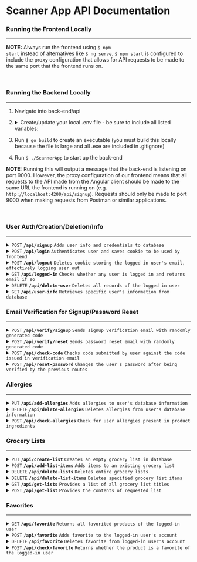 # Scanner App API Documentation

### Running the Frontend Locally

---

**NOTE:** Always run the frontend using <code>$ npm start</code> instead of alternatives like <code>$ ng serve</code>. <code>$ npm start</code> is configured to include the proxy configuration that allows for API requests to be made to the same port that the frontend runs on.

<br/>

### Running the Backend Locally

---

1.  Navigate into back-end/api
2.  <details>
    <summary>Create/update your local .env file - be sure to include all listed variables:</summary>

    > | name         | value (do not wrap these in quotes)  |
    > | ------------ | ------------------------------------ |
    > | `SECRET_KEY` | use key generator to create your own |
    > | `PORT`       | 9000                                 |
    > | `MAIL`       | cen3031groceryapp@gmail.com          |
    > | `PW`         | hyvowpezafvisvws                     |

    </details>

3.  Run <code>$ go build</code> to create an executable (you must build this locally because the file is large and all .exe are included in .gitignore)
4.  Run <code>$ ./ScannerApp</code> to start up the back-end

**NOTE:** Running this will output a message that the back-end is listening on port 9000. However, the proxy configuration of our frontend means that all requests to the API made from the Angular client should be made to the same URL the frontend is running on (e.g. <code>http://localhost:4200/api/signup</code>). Requests should only be made to port 9000 when making requests from Postman or similar applications.

<br/>

### User Auth/Creation/Deletion/Info

---

<details>
    <summary><code>POST</code> <code><b>/api/signup</b></code> <code>Adds user info and credentials to database</code></summary>

##### Parameters

> | name        | type     | data type | description |
> | ----------- | -------- | --------- | ----------- |
> | `firstname` | required | string    | N/A         |
> | `lastname`  | required | string    | N/A         |
> | `email`     | required | string    | N/A         |
> | `password`  | required | string    | N/A         |

##### Responses

> | http code | content-type       | response                                                  |
> | --------- | ------------------ | --------------------------------------------------------- |
> | `201`     | `application/json` | `{"message":"User successfully created"}`                 |
> | `400`     | `application/json` | `{"message":"All fields are required"}`                   |
> | `409`     | `application/json` | `{"message":"Email is already registered to an account"}` |
> | `500`     | `application/json` | `{"message":"Could not generate password hash"}`          |
> | `500`     | `application/json` | `{"message":"Error decoding JSON body"}`                  |

</details>

<details>
    <summary><code>POST</code> <code><b>/api/login</b></code> <code>Authenticates user and saves cookie to be used by frontend</code></summary>

##### Parameters

> | name       | type     | data type | description |
> | ---------- | -------- | --------- | ----------- |
> | `email`    | required | string    | N/A         |
> | `password` | required | string    | N/A         |

##### Responses

> | http code | content-type       | response                                            |
> | --------- | ------------------ | --------------------------------------------------- |
> | `202`     | `application/json` | `{"message":"User successfully logged in"}`         |
> | `400`     | `application/json` | `{"message":"Email not registered to any account"}` |
> | `401`     | `application/json` | `{"message":"Incorrect password"}`                  |
> | `500`     | `application/json` | `{"message":"Error creating JWT"}`                  |
> | `500`     | `application/json` | `{"message":"Error decoding JSON body"}`            |

</details>

<details>
    <summary><code>POST</code> <code><b>/api/logout</b></code> <code>Deletes cookie storing the logged in user's email, effectively logging user out</code></summary>

##### Parameters

> `none (the user currently logged in will be logged out)`

##### Responses

> | http code | content-type       | response                                                                             |
> | --------- | ------------------ | ------------------------------------------------------------------------------------ |
> | `200`     | `application/json` | `{"email": "*email that was logged out*", "message":"User successfully logged out"}` |
> | `400`     | `application/json` | `{"message":"No user logged in"}`                                                    |
> | `400`     | `application/json` | `{"message":"Other cookie-related error"}`                                           |
> | `500`     | `application/json` | `{"message":"Error parsing JWT"}`                                                    |
> | `500`     | `application/json` | `{"message":"Other JWT-related error"}`                                              |

</details>

<details>
    <summary><code>GET</code> <code><b>/api/logged-in</b></code> <code>Checks whether any user is logged in and returns email if so</code></summary>

##### Parameters

> `none`

##### Responses

> | http code | content-type       | response                                                                         |
> | --------- | ------------------ | -------------------------------------------------------------------------------- |
> | `200`     | `application/json` | `{"email":"*current email logged in*", "message":"User is currently logged in"}` |
> | `401`     | `application/json` | `{"message":"No user logged in"}`                                                |
> | `500`     | `application/json` | `{"message":"Error parsing JWT"}`                                                |
> | `500`     | `application/json` | `{"message":"Error decoding JSON body"}`                                         |

</details>

<details>
    <summary><code>DELETE</code> <code><b>/api/delete-user</b></code> <code>Deletes all records of the logged in user</code></summary>

##### Parameters

> `none (the user currently logged in will be logged out)`

##### Responses

> | http code | content-type       | response                                                                               |
> | --------- | ------------------ | -------------------------------------------------------------------------------------- |
> | `200`     | `application/json` | `{"email": "*email of user that was deleted*", "message":"User successfully deleted"}` |
> | `400`     | `application/json` | `{"message":"No user logged in"}`                                                      |
> | `400`     | `application/json` | `{"message":"Other cookie-related error"}`                                             |
> | `500`     | `application/json` | `{"message":"Error parsing JWT"}`                                                      |
> | `500`     | `application/json` | `{"message":"Other JWT-related error"}`                                                |

</details>

<details>
    <summary><code>GET</code> <code><b>/api/user-info</b></code> <code>Retrieves specific user's information from database</code></summary>

##### Parameters

> `none`

##### Responses

> | http code | content-type       | response                                                                                                                                                                                     |
> | --------- | ------------------ | -------------------------------------------------------------------------------------------------------------------------------------------------------------------------------------------- |
> | `200`     | `application/json` | `{"firstname":"*user's first name*"`<br>`"lastname":"*user's last name*"`<br> `"email":"*user's email*"`<br> `"password":"*user's password*"`<br> `"allergies":"*comma delimited or NONE*"}` |
> | `400`     | `application/json` | `{"message":"No user logged in"}`                                                                                                                                                            |
> | `400`     | `application/json` | `{"message":"Other cookie-related error"}`                                                                                                                                                   |
> | `404`     | `application/json` | `{"message":"User Not Found"}`                                                                                                                                                               |
> | `500`     | `application/json` | `{"message":"Error parsing JWT"}`                                                                                                                                                            |
> | `500`     | `application/json` | `{"message":"Other JWT-related error"}`                                                                                                                                                      |

</details>

### Email Verification for Signup/Password Reset

---

<details>
    <summary><code>POST</code> <code><b>/api/verify/signup</b></code> <code>Sends signup verification email with randomly generated code</code></summary>

##### Parameters

> | name    | type     | data type | description                                  |
> | ------- | -------- | --------- | -------------------------------------------- |
> | `email` | required | string    | email the user is attempting to sign up with |

##### Responses

> | http code | content-type       | response                                             |
> | --------- | ------------------ | ---------------------------------------------------- |
> | `200`     | `application/json` | `{"message":"Verification email sent successfully"}` |
> | `500`     | `application/json` | `{"message":"Error decoding JSON body"}`             |
> | `500`     | `application/json` | `{"message":"*email sending-related error*"}`        |

</details>

<details>
    <summary><code>POST</code> <code><b>/api/verify/reset</b></code> <code>Sends password reset email with randomly generated code</code></summary>

##### Parameters

> | name    | type     | data type | description                                                 |
> | ------- | -------- | --------- | ----------------------------------------------------------- |
> | `email` | required | string    | email to the account the user is attempting to reset pw for |

##### Responses

> | http code | content-type       | response                                             |
> | --------- | ------------------ | ---------------------------------------------------- |
> | `200`     | `application/json` | `{"message":"Verification email sent successfully"}` |
> | `500`     | `application/json` | `{"message":"Error decoding JSON body"}`             |
> | `500`     | `application/json` | `{"message":"*email sending-related error*"}`        |

</details>

<details>
    <summary><code>POST</code> <code><b>/api/check-code</b></code> <code>Checks code submitted by user against the code issued in verification email</code></summary>

##### Parameters

> | name    | type     | data type | description                                            |
> | ------- | -------- | --------- | ------------------------------------------------------ |
> | `code`  | required | string    | code submitted by user                                 |
> | `email` | required | string    | email to the account signing up or having its pw reset |

##### Responses

> | http code | content-type       | response                                                            |
> | --------- | ------------------ | ------------------------------------------------------------------- |
> | `200`     | `application/json` | `{"isVerified": "true","message": "Email successfully verified"}`   |
> | `400`     | `application/json` | `{"message":"Email has not been issued a verification code"}`       |
> | `401`     | `application/json` | `{"isVerified": "false","message": "*wrong code or expired code*"}` |
> | `500`     | `application/json` | `{"message":"Error decoding JSON body"}`                            |
> | `500`     | `application/json` | `{"message":"*email sending-related error*"}`                       |

</details>

<details>
    <summary><code>POST</code> <code><b>/api/reset-password</b></code> <code>Changes the user's password after being verified by the previous routes</code></summary>

##### Parameters

> | name       | type     | data type | description                    |
> | ---------- | -------- | --------- | ------------------------------ |
> | `email`    | required | string    | email of the existing account  |
> | `password` | required | string    | new password submitted by user |

##### Responses

> | http code | content-type       | response                                         |
> | --------- | ------------------ | ------------------------------------------------ |
> | `200`     | `application/json` | `{"message":"Password reset successfully"}`      |
> | `400`     | `application/json` | `{"message":"Email not found"}`                  |
> | `400`     | `application/json` | `{"message":"All fields are required"}`          |
> | `500`     | `application/json` | `{"message":"Error decoding JSON body"}`         |
> | `500`     | `application/json` | `{"message":"Could not generate password hash"}` |

</details>

### Allergies

---

<details>
    <summary><code>PUT</code> <code><b>/api/add-allergies</b></code> <code>Adds allergies to user's database information</code></summary>

##### Parameters

> | name        | type     | data type | description                                    |
> | ----------- | -------- | --------- | ---------------------------------------------- |
> | `allergies` | required | string    | allergies that are to be added to the database |

##### Responses

> | http code | content-type       | response                                                                              |
> | --------- | ------------------ | ------------------------------------------------------------------------------------- |
> | `200`     | `application/json` | `{"addedAllergies":"*new allergies*", "existingAllergies":"*preexisting allergies*"}` |
> | `400`     | `application/json` | `{"message":"No user logged in"}`                                                     |
> | `400`     | `application/json` | `{"message":"Other cookie-related error"}`                                            |
> | `500`     | `application/json` | `{"message":"Error parsing JWT"}`                                                     |
> | `500`     | `application/json` | `{"message":"Other JWT-related error"}`                                               |

</details>

<details>
    <summary><code>DELETE</code> <code><b>/api/delete-allergies</b></code> <code>Deletes allergies from user's database information</code></summary>

##### Parameters

> | name        | type     | data type | description                                        |
> | ----------- | -------- | --------- | -------------------------------------------------- |
> | `allergies` | required | string    | allergies that are to be deleted from the database |

##### Responses

> | http code | content-type       | response                                                                                                 |
> | --------- | ------------------ | -------------------------------------------------------------------------------------------------------- |
> | `200`     | `application/json` | `{"deletedAllergies":"*allergies that existed*", "notDeletedAllergies":"*allergies that didn't exist*"}` |
> | `400`     | `application/json` | `{"message":"No user logged in"}`                                                                        |
> | `400`     | `application/json` | `{"message":"Other cookie-related error"}`                                                               |
> | `500`     | `application/json` | `{"message":"Error parsing JWT"}`                                                                        |
> | `500`     | `application/json` | `{"message":"Other JWT-related error"}`                                                                  |

</details>

<details>
    <summary><code>POST</code> <code><b>/api/check-allergies</b></code> <code>Check for user allergies present in product ingredients</code></summary>

##### Parameters

> | name          | type     | data type | description                                                                |
> | ------------- | -------- | --------- | -------------------------------------------------------------------------- |
> | `ingredients` | required | string    | product ingredients, comma-delimited without spaces (e.g. "milk,eggs,soy") |

##### Responses

> | http code | content-type       | response                                                                    |
> | --------- | ------------------ | --------------------------------------------------------------------------- |
> | `200`     | `application/json` | `{"allergies":"*allergies found in ingredients","allergiesPresent":"true"}` |
> | `200`     | `application/json` | `{"allergiesPresent":"false"}`                                              |
> | `400`     | `application/json` | `{"message":"No user logged in"}`                                           |
> | `400`     | `application/json` | `{"message":"Other cookie-related error"}`                                  |
> | `500`     | `application/json` | `{"message":"Error parsing JWT"}`                                           |
> | `500`     | `application/json` | `{"message":"Other JWT-related error"}`                                     |
> | `500`     | `application/json` | `{"message":"Error searching for user allergies"}`                          |
> | `500`     | `application/json` | `{"message":"Error decoding JSON body"}`                                    |

</details>

### Grocery Lists

---

<details>
    <summary><code>PUT</code> <code><b>/api/create-list</b></code> <code>Creates an empty grocery list in database</code></summary>

##### Parameters

> | name    | type     | data type | description            |
> | ------- | -------- | --------- | ---------------------- |
> | `title` | required | string    | new grocery list title |

##### Responses

> | http code | content-type       | response                                   |
> | --------- | ------------------ | ------------------------------------------ |
> | `200`     | `application/json` | `{"list successfully created"}`            |
> | `400`     | `application/json` | `{"message":"No user logged in"}`          |
> | `400`     | `application/json` | `{"message":"Other cookie-related error"}` |
> | `500`     | `application/json` | `{"message":"Error parsing JWT"}`          |
> | `500`     | `application/json` | `{"message":"Other JWT-related error"} `   |

</details>

<details>
    <summary><code>POST</code> <code><b>/api/add-list-items</b></code> <code>Adds items to an existing grocery list</code></summary>

##### Parameters

> | name    | type     | data type | description                           |
> | ------- | -------- | --------- | ------------------------------------- |
> | `title` | required | string    | grocery list title                    |
> | `items` | required | string    | new items to be added to grocery list |

##### Responses

> | http code | content-type       | response                                                                      |
> | --------- | ------------------ | ----------------------------------------------------------------------------- |
> | `200`     | `application/json` | `{"addedItems":"*new allergies*", "existingAllergies":"*preexisting items*"}` |
> | `400`     | `application/json` | `{"message":"No user logged in"}`                                             |
> | `400`     | `application/json` | `{"message":"Other cookie-related error"}`                                    |
> | `500`     | `application/json` | `{"message":"Error parsing JWT"}`                                             |
> | `500`     | `application/json` | `{"message":"Other JWT-related error"} `                                      |

</details>

<details>
    <summary><code>DELETE</code> <code><b>/api/delete-lists</b></code> <code>Deletes entire grocery lists</code></summary>

##### Parameters

> | name     | type     | data type | description                       |
> | -------- | -------- | --------- | --------------------------------- |
> | `titles` | required | string    | grocery list titles to be deleted |

##### Responses

> | http code | content-type       | response                                                                                 |
> | --------- | ------------------ | ---------------------------------------------------------------------------------------- |
> | `200`     | `application/json` | `{"deletedLists":"*lists that existed*", "notDeletedLists":"*lists that didn't exist*"}` |
> | `400`     | `application/json` | `{"message":"No user logged in"}`                                                        |
> | `400`     | `application/json` | `{"message":"Other cookie-related error"}`                                               |
> | `500`     | `application/json` | `{"message":"Error parsing JWT"}`                                                        |
> | `500`     | `application/json` | `{"message":"Other JWT-related error"} `                                                 |

</details>

<details>
    <summary><code>DELETE</code> <code><b>/api/delete-list-items</b></code> <code>Deletes specified grocery list items</code></summary>

##### Parameters

> | name    | type     | data type | description                                         |
> | ------- | -------- | --------- | --------------------------------------------------- |
> | `title` | required | string    | grocery list title from which items will be deleted |
> | `items` | required | string    | items to be deleted from grocery list               |

##### Responses

> | http code | content-type       | response                                                                                 |
> | --------- | ------------------ | ---------------------------------------------------------------------------------------- |
> | `200`     | `application/json` | `{"deletedItems":"*lists that existed*", "notDeletedItems":"*lists that didn't exist*"}` |
> | `400`     | `application/json` | `{"message":"No user logged in"}`                                                        |
> | `400`     | `application/json` | `{"message":"Other cookie-related error"}`                                               |
> | `500`     | `application/json` | `{"message":"Error parsing JWT"}`                                                        |
> | `500`     | `application/json` | `{"message":"Other JWT-related error"} `                                                 |

</details>

<details>
    <summary><code>GET</code> <code><b>/api/get-lists</b></code> <code>Provides a list of all grocery list titles</code></summary>

##### Parameters

> `none`

##### Responses

> | http code | content-type       | response                                   |
> | --------- | ------------------ | ------------------------------------------ |
> | `200`     | `application/json` | `"titles":*all titles or NONE*"`           |
> | `400`     | `application/json` | `{"message":"No user logged in"}`          |
> | `400`     | `application/json` | `{"message":"Other cookie-related error"}` |
> | `500`     | `application/json` | `{"message":"Error parsing JWT"}`          |
> | `500`     | `application/json` | `{"message":"Other JWT-related error"}`    |

</details>

<details>
    <summary><code>POST</code> <code><b>/api/get-list</b></code> <code>Provides the contents of requested list</code></summary>

##### Parameters

> | name    | type     | data type | description                                 |
> | ------- | -------- | --------- | ------------------------------------------- |
> | `title` | required | string    | grocery list title for requested list items |

##### Responses

> | http code | content-type       | response                                                         |
> | --------- | ------------------ | ---------------------------------------------------------------- |
> | `200`     | `application/json` | `{"title":"*title*", "items":"*comma delimited items or NONE*"}` |
> | `400`     | `application/json` | `{"message":"No user logged in"}`                                |
> | `400`     | `application/json` | `{"message":"Other cookie-related error"}`                       |
> | `500`     | `application/json` | `{"message":"Error parsing JWT"}`                                |
> | `500`     | `application/json` | `{"message":"Other JWT-related error"} `                         |

</details>

### Favorites

---

<details>
    <summary><code>GET</code> <code><b>/api/favorite</b></code> <code>Returns all favorited products of the logged-in user</code></summary>

##### Parameters

> `none`

##### Responses

> | http code | content-type       | response                                                                 |
> | --------- | ------------------ | ------------------------------------------------------------------------ |
> | `200`     | `application/json` | `{"favorite":"*product name*","code": "*code*","image": "*image link*"}` |
> | `204`     | `application/json` | `{"message":"No favorites found"}`                                       |
> | `400`     | `application/json` | `{"message":"No user logged in"}`                                        |
> | `400`     | `application/json` | `{"message":"Other cookie-related error"}`                               |
> | `500`     | `application/json` | `{"message":"Error parsing JWT"}`                                        |
> | `500`     | `application/json` | `{"message":"Other JWT-related error"} `                                 |

</details>

<details>
    <summary><code>POST</code> <code><b>/api/favorite</b></code> <code>Adds favorite to the logged-in user's account</code></summary>

##### Parameters

> | name       | type     | data type | description                                          |
> | ---------- | -------- | --------- | ---------------------------------------------------- |
> | `favorite` | required | string    | name of the favorite product                         |
> | `code`     | required | string    | barcode of product from OpenFood API                 |
> | `image`    | required | string    | link to image thumbnail of product from OpenFood API |

##### Responses

> | http code | content-type       | response                                       |
> | --------- | ------------------ | ---------------------------------------------- |
> | `201`     | `application/json` | `{"message":"Product successfully favorited"}` |
> | `400`     | `application/json` | `{"message":"Product is already favorited"}`   |
> | `400`     | `application/json` | `{"message":"No user logged in"}`              |
> | `400`     | `application/json` | `{"message":"Other cookie-related error"}`     |
> | `500`     | `application/json` | `{"message":"Error decoding JSON body"}`       |
> | `500`     | `application/json` | `{"message":"Error parsing JWT"}`              |
> | `500`     | `application/json` | `{"message":"Other JWT-related error"} `       |

</details>

<details>
    <summary><code>DELETE</code> <code><b>/api/favorite</b></code> <code>Deletes favorite from logged-in user's account</code></summary>

##### Parameters

> | name   | type     | data type | description                          |
> | ------ | -------- | --------- | ------------------------------------ |
> | `code` | required | string    | barcode of product from OpenFood API |

##### Responses

> | http code | content-type       | response                                            |
> | --------- | ------------------ | --------------------------------------------------- |
> | `200`     | `application/json` | `{"message":"Favorite successfully deleted"}`       |
> | `400`     | `application/json` | `{"message":"Product not found in user favorites"}` |
> | `400`     | `application/json` | `{"message":"No user logged in"}`                   |
> | `400`     | `application/json` | `{"message":"Other cookie-related error"}`          |
> | `500`     | `application/json` | `{"message":"Error decoding JSON body"}`            |
> | `500`     | `application/json` | `{"message":"Error parsing JWT"}`                   |
> | `500`     | `application/json` | `{"message":"Other JWT-related error"} `            |

</details>

<details>
    <summary><code>POST</code> <code><b>/api/check-favorite</b></code> <code>Returns whether the product is a favorite of the logged-in user</code></summary>

##### Parameters

> | name   | type     | data type | description                          |
> | ------ | -------- | --------- | ------------------------------------ |
> | `code` | required | string    | barcode of product from OpenFood API |

##### Responses

> | http code | content-type       | response                                            |
> | --------- | ------------------ | --------------------------------------------------- |
> | `200`     | `application/json` | `{"code":"*code*","isFavorite": "*true or false*"}` |
> | `400`     | `application/json` | `{"message":"No user logged in"}`                   |
> | `400`     | `application/json` | `{"message":"Other cookie-related error"}`          |
> | `500`     | `application/json` | `{"message":"Error decoding JSON body"}`            |
> | `500`     | `application/json` | `{"message":"Error parsing JWT"}`                   |
> | `500`     | `application/json` | `{"message":"Other JWT-related error"} `            |

</details>
